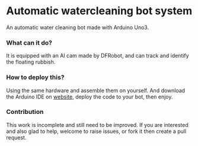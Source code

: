# Automatic watercleaning bot system

An automatic water cleaning bot made with Arduino Uno3.

### What can it do?

It is equipped with an AI cam made by DFRobot, and can track and identify the floating rubbish. 

### How to deploy this?

Using the same hardware and assemble them on yourself. And download the Arduino IDE on [website](arduino.cc), deploy the code to your bot, then enjoy. 

### Contribution

This work is incomplete and still need to be improved. If you are interested and also glad to help, welcome to raise issues, or fork it then create a pull request. 
